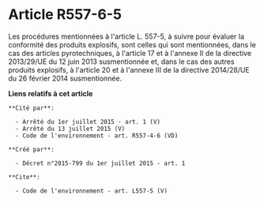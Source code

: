 # Article R557-6-5

Les procédures mentionnées à l'article L. 557-5, à suivre pour évaluer la conformité des produits explosifs, sont celles qui
sont mentionnées, dans le cas des articles pyrotechniques, à l'article 17 et à l'annexe II de la directive 2013/29/UE du 12
juin 2013 susmentionnée et, dans le cas des autres produits explosifs, à l'article 20 et à l'annexe III de la directive
2014/28/UE du 26 février 2014 susmentionnée.

**Liens relatifs à cet article**

	**Cité par**:

	  - Arrêté du 1er juillet 2015 - art. 1 (V)
	  - Arrêté du 13 juillet 2015 (V)
	  - Code de l'environnement - art. R557-4-6 (VD)

	**Créé par**:

	  - Décret n°2015-799 du 1er juillet 2015 - art. 1

	**Cite**:

	  - Code de l'environnement - art. L557-5 (V)
